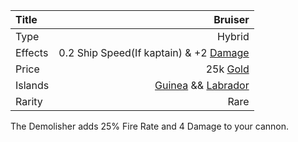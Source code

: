 |Title      | Bruiser      
|:-|-:
|Type       | Hybrid          
|Effects    | 0.2 Ship Speed(If kaptain) & +2 [Damage](gameplay/upgrades/damage.md)
|Price      | 25k [Gold](gold.md)
|Islands    | [Guinea](gameplay/islands/guinea.md) && [Labrador](gameplay/islands/labrador.md)        
|Rarity     | Rare 

The Demolisher adds 25% Fire Rate and 4 Damage to your cannon. 


